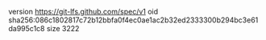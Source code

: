 version https://git-lfs.github.com/spec/v1
oid sha256:086c1802817c72b12bbfa0f4ec0ae1ac2b32ed2333300b294bc3e61da995c1c8
size 3222
